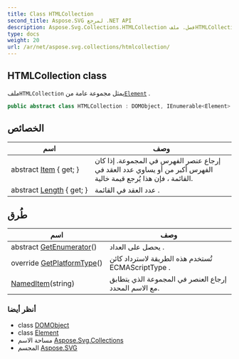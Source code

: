 ```yaml
---
title: Class HTMLCollection
second_title: Aspose.SVG لمرجع .NET API
description: Aspose.Svg.Collections.HTMLCollection فصل. ملفHTMLCollection يمثل مجموعة عامة منElement .
type: docs
weight: 20
url: /ar/net/aspose.svg.collections/htmlcollection/
---
```

## HTMLCollection class

ملف`HTMLCollection` يمثل مجموعة عامة من[`Element`](../../aspose.svg.dom/element/) .

```csharp
public abstract class HTMLCollection : DOMObject, IEnumerable<Element>
```

## الخصائص

| اسم | وصف |
| --- | --- |
| abstract [Item](../../aspose.svg.collections/htmlcollection/item/) { get; } | إرجاع عنصر الفهرس في المجموعة. إذا كان الفهرس أكبر من أو يساوي عدد العقد في القائمة ، فإن هذا يُرجع قيمة خالية. |
| abstract [Length](../../aspose.svg.collections/htmlcollection/length/) { get; } | عدد العقد في القائمة . |

## طُرق

| اسم | وصف |
| --- | --- |
| abstract [GetEnumerator](../../aspose.svg.collections/htmlcollection/getenumerator/)() | يحصل على العداد . |
| override [GetPlatformType](../../aspose.svg.collections/htmlcollection/getplatformtype/)() | تُستخدم هذه الطريقة لاسترداد كائن ECMAScriptType . |
| [NamedItem](../../aspose.svg.collections/htmlcollection/nameditem/)(string) | إرجاع العنصر في المجموعة الذي يتطابق مع الاسم المحدد. |

### أنظر أيضا

* class [DOMObject](../../aspose.svg.dom/domobject/)
* class [Element](../../aspose.svg.dom/element/)
* مساحة الاسم [Aspose.Svg.Collections](../../aspose.svg.collections/)
* المجسم [Aspose.SVG](../../)


